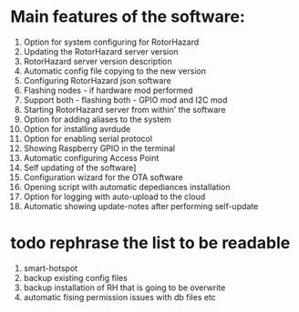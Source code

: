 # Main features of the software:

1. Option for system configuring for RotorHazard
1. Updating the RotorHazard server version
1. RotorHazard server version description
1. Automatic config file copying to the new version
1. Configuring RotorHazard json software
1. Flashing nodes - if hardware mod performed
1. Support both - flashing both - GPIO mod and I2C mod
1. Starting RotorHazard server from within' the software
1. Option for adding aliases to the system
1. Option for installing avrdude
1. Option for enabling serial protocol
1. Showing Raspberry GPIO in the terminal
1. Automatic configuring Access Point
1. Self updating of the software]
1. Configuration wizard for the OTA software
1. Opening script with automatic depediances installation 
1. Option for logging with auto-upload to the cloud 
1. Automatic showing update-notes after performing self-update


#  todo rephrase the list to be readable 

1. smart-hotspot
1. backup existing config files
1. backup installation of RH that is going to be overwrite
1. automatic fising permission issues with db files etc 
